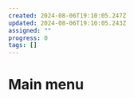 ```yaml
---
created: 2024-08-06T19:10:05.247Z
updated: 2024-08-06T19:10:05.243Z
assigned: ""
progress: 0
tags: []
---
```


# Main menu
